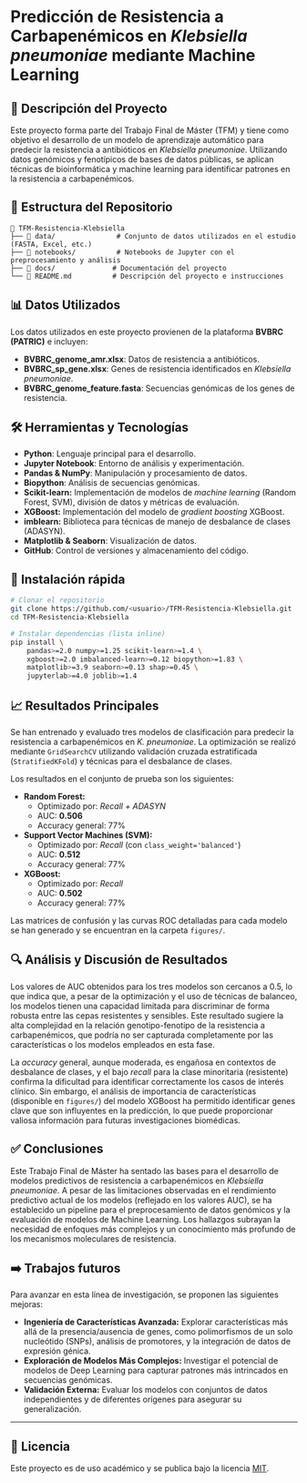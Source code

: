 # Predicción de Resistencia a Carbapenémicos en *Klebsiella pneumoniae* mediante Machine Learning

## 📌 Descripción del Proyecto
Este proyecto forma parte del Trabajo Final de Máster (TFM) y tiene como objetivo el desarrollo de un modelo de aprendizaje automático para predecir la resistencia a antibióticos en *Klebsiella pneumoniae*. Utilizando datos genómicos y fenotípicos de bases de datos públicas, se aplican técnicas de bioinformática y machine learning para identificar patrones en la resistencia a carbapenémicos.

## 📂 Estructura del Repositorio
```
📂 TFM-Resistencia-Klebsiella
├── 📁 data/               # Conjunto de datos utilizados en el estudio (FASTA, Excel, etc.)
├── 📁 notebooks/          # Notebooks de Jupyter con el preprocesamiento y análisis
├── 📁 docs/              # Documentación del proyecto
└── 📄 README.md          # Descripción del proyecto e instrucciones
```

## 📊 Datos Utilizados
Los datos utilizados en este proyecto provienen de la plataforma **BVBRC (PATRIC)** e incluyen:
- **BVBRC_genome_amr.xlsx**: Datos de resistencia a antibióticos.
- **BVBRC_sp_gene.xlsx**: Genes de resistencia identificados en *Klebsiella pneumoniae*.
- **BVBRC_genome_feature.fasta**: Secuencias genómicas de los genes de resistencia.

## 🛠️ Herramientas y Tecnologías
- **Python**: Lenguaje principal para el desarrollo.
- **Jupyter Notebook**: Entorno de análisis y experimentación.
- **Pandas & NumPy**: Manipulación y procesamiento de datos.
- **Biopython**: Análisis de secuencias genómicas.
- **Scikit-learn:** Implementación de modelos de *machine learning* (Random Forest, SVM), división de datos y métricas de evaluación.
- **XGBoost:** Implementación del modelo de *gradient boosting* XGBoost.
- **imblearn:** Biblioteca para técnicas de manejo de desbalance de clases (ADASYN).
- **Matplotlib & Seaborn**: Visualización de datos.
- **GitHub**: Control de versiones y almacenamiento del código.

## 🚀 Instalación rápida

```bash
# Clonar el repositorio
git clone https://github.com/<usuario>/TFM-Resistencia-Klebsiella.git
cd TFM-Resistencia-Klebsiella

# Instalar dependencias (lista inline)
pip install \
    pandas>=2.0 numpy>=1.25 scikit-learn>=1.4 \
    xgboost>=2.0 imbalanced-learn>=0.12 biopython>=1.83 \
    matplotlib>=3.9 seaborn>=0.13 shap>=0.45 \
    jupyterlab>=4.0 joblib>=1.4
```


## 📈 Resultados Principales

Se han entrenado y evaluado tres modelos de clasificación para predecir la resistencia a carbapenémicos en *K. pneumoniae*. La optimización se realizó mediante `GridSearchCV` utilizando validación cruzada estratificada (`StratifiedKFold`) y técnicas para el desbalance de clases.

Los resultados en el conjunto de prueba son los siguientes:

* **Random Forest:**
    * Optimizado por: *Recall + ADASYN*
    * AUC: **0.506**
    * Accuracy general: 77%
* **Support Vector Machines (SVM):**
    * Optimizado por: *Recall* (con `class_weight='balanced'`)
    * AUC: **0.512**
    * Accuracy general: 77%
* **XGBoost:**
    * Optimizado por: *Recall*
    * AUC: **0.502**
    * Accuracy general: 77%

Las matrices de confusión y las curvas ROC detalladas para cada modelo se han generado y se encuentran en la carpeta `figures/`.

## 🔍 Análisis y Discusión de Resultados

Los valores de AUC obtenidos para los tres modelos son cercanos a 0.5, lo que indica que, a pesar de la optimización y el uso de técnicas de balanceo, los modelos tienen una capacidad limitada para discriminar de forma robusta entre las cepas resistentes y sensibles. Este resultado sugiere la alta complejidad en la relación genotipo-fenotipo de la resistencia a carbapenémicos, que podría no ser capturada completamente por las características o los modelos empleados en esta fase.

La *accuracy* general, aunque moderada, es engañosa en contextos de desbalance de clases, y el bajo *recall* para la clase minoritaria (resistente) confirma la dificultad para identificar correctamente los casos de interés clínico. Sin embargo, el análisis de importancia de características (disponible en `figures/`) del modelo XGBoost ha permitido identificar genes clave que son influyentes en la predicción, lo que puede proporcionar valiosa información para futuras investigaciones biomédicas.

## ✅ Conclusiones

Este Trabajo Final de Máster ha sentado las bases para el desarrollo de modelos predictivos de resistencia a carbapenémicos en *Klebsiella pneumoniae*. A pesar de las limitaciones observadas en el rendimiento predictivo actual de los modelos (reflejado en los valores AUC), se ha establecido un pipeline para el preprocesamiento de datos genómicos y la evaluación de modelos de Machine Learning. Los hallazgos subrayan la necesidad de enfoques más complejos y un conocimiento más profundo de los mecanismos moleculares de resistencia.

## ➡️ Trabajos futuros

Para avanzar en esta línea de investigación, se proponen las siguientes mejoras:

* **Ingeniería de Características Avanzada:** Explorar características más allá de la presencia/ausencia de genes, como polimorfismos de un solo nucleótido (SNPs), análisis de promotores, y la integración de datos de expresión génica.
* **Exploración de Modelos Más Complejos:** Investigar el potencial de modelos de Deep Learning para capturar patrones más intrincados en secuencias genómicas.
* **Validación Externa:** Evaluar los modelos con conjuntos de datos independientes y de diferentes orígenes para asegurar su generalización.

---

## 📜 Licencia
Este proyecto es de uso académico y se publica bajo la licencia [MIT](LICENSE).
